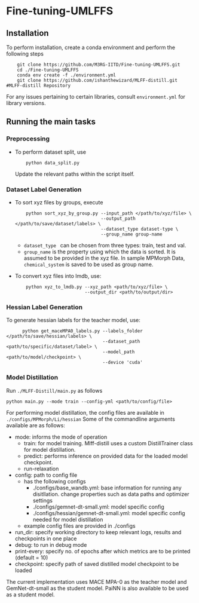# Fine-tuning-UMLFFS
## Installation
To perform installation, create a conda environment and perform the following steps
```
    git clone https://github.com/M3RG-IITD/Fine-tuning-UMLFFS.git
    cd ./Fine-tuning-UMLFFS
    conda env create -f ./environment.yml
    git clone https://github.com/ishanthewizard/MLFF-distill.git #MLFF-distill Repository
```
For any issues pertaining to certain libraries, consult `environment.yml` for library versions.

## Running the main tasks
### Preprocessing
- To perform dataset split, use
  ```
      python data_split.py
  ```
  Update the relevant paths within the script itself. 

### Dataset Label Generation
- To sort xyz files by groups, execute
  ```
      python sort_xyz_by_group.py --input_path </path/to/xyz/file> \
                                  --output_path </path/to/save/dataset/labels> \
                                  --dataset_type dataset-type \
                                  --group_name group-name
  ```
  - `dataset_type ` can be chosen from three types: train, test and val.
  - `group_name` is the property using which the data is sorted. It is assumed to be provided in the xyz file.
    In sample MPMorph Data, `chemical_system` is saved to be used as group name.

- To convert xyz files into lmdb, use:
  ```
      python xyz_to_lmdb.py --xyz_path <path/to/xyz/file> \
                            --output_dir <path/to/output/dir>
  ```

### Hessian Label Generation
To generate hessian labels for the teacher model, use:
```
      python get_maceMPA0_labels.py --labels_folder </path/to/save/hessian/labels> \
                                    --dataset_path <path/to/specific/dataset/label> \
                                    --model_path <path/to/model/checkpoint> \
                                    --device 'cuda'
```

### Model Distillation
Run `./MLFF-Distill/main.py` as follows
  ```
  python main.py --mode train --config-yml <path/to/config/file>
  ```
For performing model distillation, the config files are available in `./configs/MPMorph/Li/hessian`
Some of the commandline arguments available are as follows:
- mode: informs the mode of operation
	- train: for model training. Mlff-distill uses a custom DistillTrainer class for model distillation.
	- predict: performs inference on provided data for the loaded model checkpoint.
	- run-relaxation
- config: path to config file
	- has the following configs
		- ./configs/base_wandb.yml: base information for running any disitllation. change properties such as data paths and optimizer settings
		- ./configs/gemnet-dt-small.yml: model specific config
		- ./configs/hessian/gemnet-dt-small.yml: model specific config needed for model distillation
	- example config files are provided in ./configs
- run_dir: specify working directory to keep relevant logs, results and checkpoints in one place
- debug: to run in debug mode
- print-every: specify no. of epochs after which metrics are to be printed (default = 10)
- checkpoint: specify path of saved distilled model checkpoint to be loaded

The current implementation uses MACE MPA-0 as the teacher model and GemNet-dt-small as the student model. PaiNN is also available to be used as a student model.
